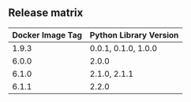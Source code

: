 ## Release matrix

| Docker Image Tag | Python Library Version |
|------------------|------------------------|
| 1.9.3 | 0.0.1, 0.1.0, 1.0.0 |
| 6.0.0 | 2.0.0 |
| 6.1.0 | 2.1.0, 2.1.1 |
| 6.1.1 | 2.2.0 |

